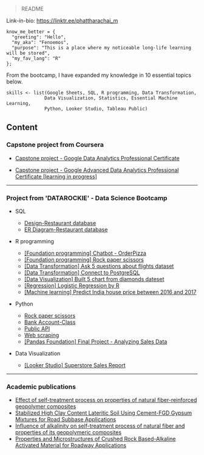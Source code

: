 > README

Link-in-bio: https://linktr.ee/phattharachai_m

```{python}
know_me_better = {
  "greeting": "Hello",
  "my_aka": "Fenoemos",
  "purpose": "This is a place where my noticeable long-life learning will be stored",
  "my_fav_lang": "R"
};
```
From the bootcamp, I have expanded my knowledge in 10 essential topics below.
```{r}
skills <- list(Google Sheets, SQL, R programming, Data Transformation,
              Data Visualization, Statistics, Essential Machine Learning,
              Python, Looker Studio, Tableau Public)
```
## Content
### Capstone project from Coursera
+ [Capstone project - Google Data Analytics Professional Certificate](https://github.com/Fenoemos/MyArchive/blob/main/%5BProject%5D%20Coursera/Google%20Data%20Analytics%20Professional%20Certificate/%5BReadme%5D%20Capstone_document.md)

+ [Capstone project - Google Advanced Data Analytics Professional Certificate [learning in progress]](https://github.com/Fenoemos/MyArchive/tree/main/%5BProject%5D%20Coursera/Google%20Advanced%20Data%20Analytics%20Professional%20Certificate)
---
### Project from 'DATAROCKIE' - Data Science Bootcamp
+ SQL
  - [Design-Restaurant database](https://github.com/Fenoemos/MyArchive/blob/main/%5BProject%5D%20DATAROCKIE%20-%20Data%20Science%20Bootcamp%20Batch%2008/%5BSQL%20projects%5D/Design_Restaurant_Database.sql)
  - [ER Diagram-Restaurant database](https://github.com/Fenoemos/MyArchive/blob/main/%5BProject%5D%20DATAROCKIE%20-%20Data%20Science%20Bootcamp%20Batch%2008/%5BSQL%20projects%5D/ERdiagram-Restaurant%20database.jpg)

+ R programming
  - [[Foundation programming] Chatbot - OrderPizza](https://github.com/Fenoemos/MyArchive/blob/main/%5BProject%5D%20DATAROCKIE%20-%20Data%20Science%20Bootcamp%20Batch%2008/%5BR%20programming%20projects%5D/%5BFoundation%20programming%5D%20-%20PizzaBC_Order_Chatbot.r)
  - [[Foundation programming] Rock paper scissors](https://github.com/Fenoemos/MyArchive/blob/main/%5BProject%5D%20DATAROCKIE%20-%20Data%20Science%20Bootcamp%20Batch%2008/%5BR%20programming%20projects%5D/%5BFoundation%20programming%5D%20-%20Rock_Paper_Scissors_Game.r)
  - [[Data Transformation] Ask 5 questions about flights dataset](https://github.com/Fenoemos/MyArchive/blob/main/%5BProject%5D%20DATAROCKIE%20-%20Data%20Science%20Bootcamp%20Batch%2008/%5BR%20programming%20projects%5D/%5BData%20Transformation%5D%20-%20Ask%205%20questions%20about%20flights%20dataset.r)
  - [[Data Transformation] Connect to PostgreSQL](https://github.com/Fenoemos/MyArchive/blob/main/%5BProject%5D%20DATAROCKIE%20-%20Data%20Science%20Bootcamp%20Batch%2008/%5BR%20programming%20projects%5D/%5BData%20Transformation%5D%20-%20Connect_PostgreSQL_usingR.r)
  - [[Data Visualization] Built 5 chart from diamonds dateset](https://github.com/Fenoemos/MyArchive/blob/main/%5BProject%5D%20DATAROCKIE%20-%20Data%20Science%20Bootcamp%20Batch%2008/%5BR%20programming%20projects%5D/%5BData%20Visualization%5D%20Built%205%20chart%20from%20diamonds%20dateset%20in%20R.pdf)
  - [[Regression] Logistic Regression by R](https://github.com/Fenoemos/MyArchive/blob/main/%5BProject%5D%20DATAROCKIE%20-%20Data%20Science%20Bootcamp%20Batch%2008/%5BR%20programming%20projects%5D/%5BRegression_document%5D%20-%20Logistic%20Regression%20by%20R.pdf)
  - [[Machine learning] Predict India house price between 2016 and 2017](https://github.com/Fenoemos/MyArchive/blob/main/%5BProject%5D%20DATAROCKIE%20-%20Data%20Science%20Bootcamp%20Batch%2008/%5BR%20programming%20projects%5D/%5BMachine%20learning_document%5D%20-%20India%20house%20price%20predict.pdf)
 
+ Python
  - [Rock paper scissors](https://github.com/Fenoemos/MyArchive/blob/main/%5BProject%5D%20DATAROCKIE%20-%20Data%20Science%20Bootcamp%20Batch%2008/%5BPython%20projects%5D/Rock_Paper_Scissors_Game.ipynb)
  - [Bank Account-Class](https://github.com/Fenoemos/MyArchive/blob/main/%5BProject%5D%20DATAROCKIE%20-%20Data%20Science%20Bootcamp%20Batch%2008/%5BPython%20projects%5D/Bank_account-Class.ipynb)
  - [Public API](https://github.com/Fenoemos/MyArchive/blob/main/%5BProject%5D%20DATAROCKIE%20-%20Data%20Science%20Bootcamp%20Batch%2008/%5BPython%20projects%5D/Public_api.ipynb)
  - [Web scraping](https://github.com/Fenoemos/MyArchive/blob/main/%5BProject%5D%20DATAROCKIE%20-%20Data%20Science%20Bootcamp%20Batch%2008/%5BPython%20projects%5D/Web_scraping.ipynb)
  - [[Pandas Foundation] Final Project - Analyzing Sales Data](https://datalore.jetbrains.com/report/static/T60GXEGjWtObUFeMZGAHDq/quJAdx1zlNL9wtiOGqjL7K)
+ Data Visualization
  - [[Looker Studio] Superstore Sales Report](https://lookerstudio.google.com/u/0/reporting/7b655c2f-6409-4452-9d62-9591eb6765dc/page/7KdfD/edit)
---
### Academic publications
  - [Effect of self-treatment process on properties of natural fiber-reinforced geopolymer composites](https://www.tandfonline.com/doi/abs/10.1080/10426914.2020.1767294)
  - [Stabilized High Clay Content Lateritic Soil Using Cement-FGD Gypsum Mixtures for Road Subbase Applications](https://www.mdpi.com/1996-1944/14/8/1858)
  - [Influence of alkalinity on self-treatment process of natural fiber and properties of its geopolymeric composites](https://www.sciencedirect.com/science/article/abs/pii/S0950061821035509?via%3Dihub)
  - [Properties and Microstructures of Crushed Rock Based-Alkaline Activated Material for Roadway Applications](https://www.mdpi.com/1996-1944/15/9/3181)
